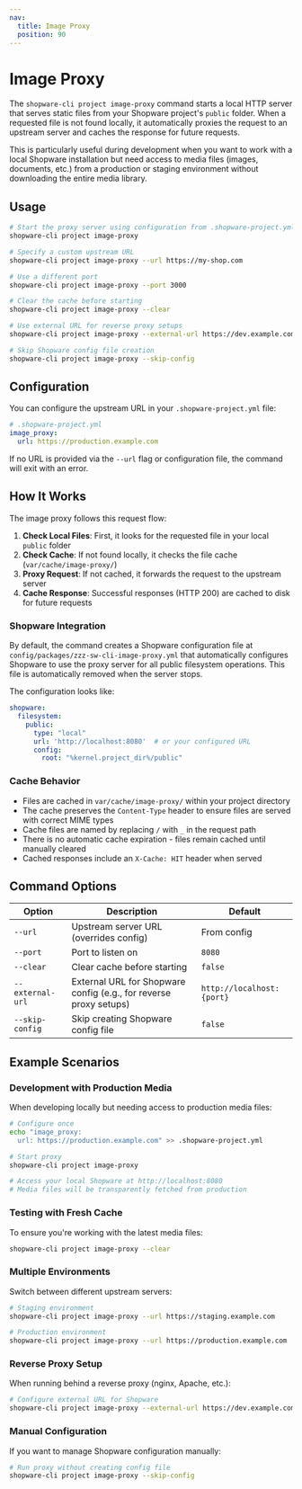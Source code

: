 ```yaml
---
nav:
  title: Image Proxy
  position: 90
---
```


# Image Proxy

The `shopware-cli project image-proxy` command starts a local HTTP server that serves static files from your Shopware project's `public` folder. When a requested file is not found locally, it automatically proxies the request to an upstream server and caches the response for future requests.

This is particularly useful during development when you want to work with a local Shopware installation but need access to media files (images, documents, etc.) from a production or staging environment without downloading the entire media library.

## Usage

```bash
# Start the proxy server using configuration from .shopware-project.yml
shopware-cli project image-proxy

# Specify a custom upstream URL
shopware-cli project image-proxy --url https://my-shop.com

# Use a different port
shopware-cli project image-proxy --port 3000

# Clear the cache before starting
shopware-cli project image-proxy --clear

# Use external URL for reverse proxy setups
shopware-cli project image-proxy --external-url https://dev.example.com

# Skip Shopware config file creation
shopware-cli project image-proxy --skip-config
```

## Configuration

You can configure the upstream URL in your `.shopware-project.yml` file:

```yaml
# .shopware-project.yml
image_proxy:
  url: https://production.example.com
```

If no URL is provided via the `--url` flag or configuration file, the command will exit with an error.

## How It Works

The image proxy follows this request flow:

1. **Check Local Files**: First, it looks for the requested file in your local `public` folder
2. **Check Cache**: If not found locally, it checks the file cache (`var/cache/image-proxy/`)
3. **Proxy Request**: If not cached, it forwards the request to the upstream server
4. **Cache Response**: Successful responses (HTTP 200) are cached to disk for future requests

### Shopware Integration

By default, the command creates a Shopware configuration file at `config/packages/zzz-sw-cli-image-proxy.yml` that automatically configures Shopware to use the proxy server for all public filesystem operations. This file is automatically removed when the server stops.

The configuration looks like:
```yaml
shopware:
  filesystem:
    public:
      type: "local"
      url: 'http://localhost:8080'  # or your configured URL
      config:
        root: "%kernel.project_dir%/public"
```

### Cache Behavior

- Files are cached in `var/cache/image-proxy/` within your project directory
- The cache preserves the `Content-Type` header to ensure files are served with correct MIME types
- Cache files are named by replacing `/` with `_` in the request path
- There is no automatic cache expiration - files remain cached until manually cleared
- Cached responses include an `X-Cache: HIT` header when served


## Command Options

| Option | Description | Default |
|--------|-------------|---------|
| `--url` | Upstream server URL (overrides config) | From config |
| `--port` | Port to listen on | `8080` |
| `--clear` | Clear cache before starting | `false` |
| `--external-url` | External URL for Shopware config (e.g., for reverse proxy setups) | `http://localhost:{port}` |
| `--skip-config` | Skip creating Shopware config file | `false` |

## Example Scenarios

### Development with Production Media

When developing locally but needing access to production media files:

```bash
# Configure once
echo "image_proxy:
  url: https://production.example.com" >> .shopware-project.yml

# Start proxy
shopware-cli project image-proxy

# Access your local Shopware at http://localhost:8080
# Media files will be transparently fetched from production
```

### Testing with Fresh Cache

To ensure you're working with the latest media files:

```bash
shopware-cli project image-proxy --clear
```

### Multiple Environments

Switch between different upstream servers:

```bash
# Staging environment
shopware-cli project image-proxy --url https://staging.example.com

# Production environment
shopware-cli project image-proxy --url https://production.example.com
```

### Reverse Proxy Setup

When running behind a reverse proxy (nginx, Apache, etc.):

```bash
# Configure external URL for Shopware
shopware-cli project image-proxy --external-url https://dev.example.com
```

### Manual Configuration

If you want to manage Shopware configuration manually:

```bash
# Run proxy without creating config file
shopware-cli project image-proxy --skip-config
```
